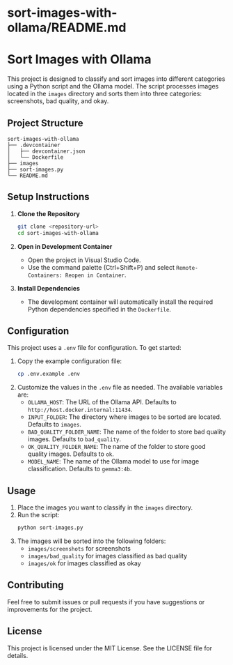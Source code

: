# sort-images-with-ollama/README.md

# Sort Images with Ollama

This project is designed to classify and sort images into different categories using a Python script and the Ollama model. The script processes images located in the `images` directory and sorts them into three categories: screenshots, bad quality, and okay.

## Project Structure

```
sort-images-with-ollama
├── .devcontainer
│   ├── devcontainer.json
│   └── Dockerfile
├── images
├── sort-images.py
└── README.md
```

## Setup Instructions

1. **Clone the Repository**
   ```bash
   git clone <repository-url>
   cd sort-images-with-ollama
   ```

2. **Open in Development Container**
   - Open the project in Visual Studio Code.
   - Use the command palette (Ctrl+Shift+P) and select `Remote-Containers: Reopen in Container`.

3. **Install Dependencies**
   - The development container will automatically install the required Python dependencies specified in the `Dockerfile`.

## Configuration

This project uses a `.env` file for configuration. To get started:

1.  Copy the example configuration file:
    ```bash
    cp .env.example .env
    ```
2.  Customize the values in the `.env` file as needed. The available variables are:
    *   `OLLAMA_HOST`: The URL of the Ollama API. Defaults to `http://host.docker.internal:11434`.
    *   `INPUT_FOLDER`: The directory where images to be sorted are located. Defaults to `images`.
    *   `BAD_QUALITY_FOLDER_NAME`: The name of the folder to store bad quality images. Defaults to `bad_quality`.
    *   `OK_QUALITY_FOLDER_NAME`: The name of the folder to store good quality images. Defaults to `ok`.
    *   `MODEL_NAME`: The name of the Ollama model to use for image classification. Defaults to `gemma3:4b`.

## Usage

1. Place the images you want to classify in the `images` directory.
2. Run the script:
   ```bash
   python sort-images.py
   ```
3. The images will be sorted into the following folders:
   - `images/screenshots` for screenshots
   - `images/bad_quality` for images classified as bad quality
   - `images/ok` for images classified as okay

## Contributing

Feel free to submit issues or pull requests if you have suggestions or improvements for the project.

## License

This project is licensed under the MIT License. See the LICENSE file for details.